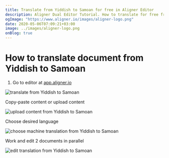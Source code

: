 ```yaml
---
title: Translate from Yiddish to Samoan for free in Aligner Editor
description: Aligner Dual Editor Tutorial. How to translate for free from Yiddish to Samoan. Aligner is multilingual document management platform. 
ogImage: "https://www.aligner.io/images/aligner-logo.png"
date: 2020-05-06T07:09:21+03:00
image: ../images/aligner-logo.png
onBlog: true
---
```


# How to translate document from Yiddish to Samoan

1. Go to editor at [app.aligner.io](https://app.aligner.io "Aligner App web page")

![translate from Yiddish to Samoan](../aligner-blank-editor.png "translate from Yiddish to Samoan")

Copy-paste content or upload content

![upload content from Yiddish to Samoan](../aligner-uploaded-document.png "upload content from Yiddish to Samoan")

Choose desired language

![choose machine translation from Yiddish to Samoan](../aligner-language-dropdown.png "choose machine translation from Yiddish to Samoan")

Work and edit 2 documents in parallel

![edit translation from Yiddish to Samoan](../aligner-double-sitded-editor.png "edit translation from Yiddish to Samoan")

